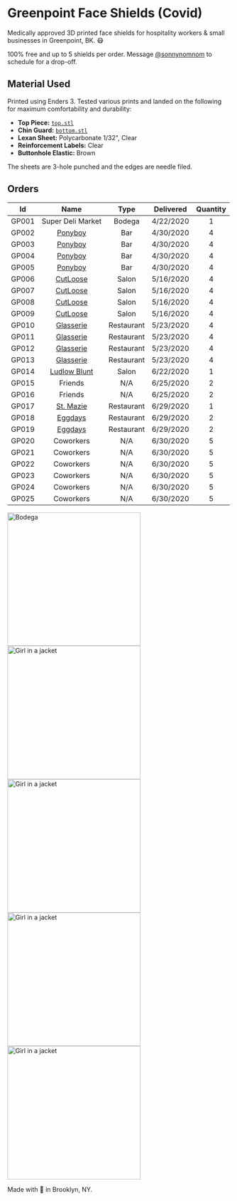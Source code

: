 # Greenpoint Face Shields (Covid)

Medically approved 3D printed face shields for hospitality workers & small businesses in Greenpoint, BK. 😷

100% free and up to 5 shields per order. Message [@sonnynomnom](https://www.twitter.com/sonnynomnom) to schedule for a drop-off.

## Material Used

Printed using Enders 3. Tested various prints and landed on the following for maximum comfortability and durability:

- **Top Piece:** [`top.stl`](https://github.com/sonnynomnom/diy-face-shields/blob/master/top.stl)
- **Chin Guard:** [`bottom.stl`](https://github.com/sonnynomnom/diy-face-shields/blob/master/bottom.stl)
- **Lexan Sheet:** Polycarbonate 1/32", Clear
- **Reinforcement Labels:** Clear
- **Buttonhole Elastic:** Brown

The sheets are 3-hole punched and the edges are needle filed.

## Orders

| Id | Name | Type | Delivered | Quantity | 
| --- | :---: | :---: | :---: | :---: |
| GP001 | Super Deli Market | Bodega | 4/22/2020 | 1 | 
| GP002 | [Ponyboy](https://www.instagram.com/ponyboyny) | Bar | 4/30/2020 | 4 | 
| GP003 | [Ponyboy](https://www.instagram.com/ponyboyny) | Bar | 4/30/2020 | 4 | 
| GP004 | [Ponyboy](https://www.instagram.com/ponyboyny)| Bar | 4/30/2020 | 4 |
| GP005 | [Ponyboy](https://www.instagram.com/ponyboyny) | Bar | 4/30/2020 | 4 | 
| GP006 | [CutLoose](https://www.instagram.com/cutloosebk) | Salon | 5/16/2020 | 4 | 
| GP007 | [CutLoose](https://www.instagram.com/cutloosebk) | Salon | 5/16/2020 | 4 |
| GP008 | [CutLoose](https://www.instagram.com/cutloosebk) | Salon | 5/16/2020 | 4 | 
| GP009 | [CutLoose](https://www.instagram.com/cutloosebk) | Salon | 5/16/2020 | 4 | 
| GP010 | [Glasserie](https://www.instagram.com/glasserienyc) | Restaurant | 5/23/2020 | 4 | 
| GP011 | [Glasserie](https://www.instagram.com/glasserienyc) | Restaurant | 5/23/2020 | 4 | 
| GP012 | [Glasserie](https://www.instagram.com/glasserienyc) | Restaurant | 5/23/2020 | 4 |
| GP013 | [Glasserie](https://www.instagram.com/glasserienyc) | Restaurant | 5/23/2020 | 4 |
| GP014 | [Ludlow Blunt](https://www.instagram.com/ludlowblunt) | Salon | 6/22/2020 | 1 |
| GP015 | Friends | N/A | 6/25/2020 | 2 |
| GP016 | Friends | N/A | 6/25/2020 | 2 |
| GP017 | [St. Mazie](https://www.instagram.com/stmazie) | Restaurant | 6/29/2020 | 1 |
| GP018 | [Eggdays](https://www.instagram.com/eggdaysny) | Restaurant | 6/29/2020 | 2 |
| GP019 | [Eggdays](https://www.instagram.com/eggdaysny) | Restaurant | 6/29/2020 | 2 |
| GP020 | Coworkers | N/A | 6/30/2020 | 5 |
| GP021 | Coworkers | N/A | 6/30/2020 | 5 |
| GP022 | Coworkers | N/A | 6/30/2020 | 5 |
| GP023 | Coworkers | N/A | 6/30/2020 | 5 |
| GP024 | Coworkers | N/A | 6/30/2020 | 5 |
| GP025 | Coworkers | N/A | 6/30/2020 | 5 |

<img src="https://raw.githubusercontent.com/sonnynomnom/greenpoint-face-shields/master/pics/bodega.jpg" alt="Bodega" height="300"> <img src="https://raw.githubusercontent.com/sonnynomnom/greenpoint-face-shields/master/pics/cutloose.jpg" alt="Girl in a jacket" height="300"> <img src="https://raw.githubusercontent.com/sonnynomnom/greenpoint-face-shields/master/pics/ludlow-blunt.jpg" alt="Girl in a jacket" height="300"> <img src="https://raw.githubusercontent.com/sonnynomnom/greenpoint-face-shields/master/pics/ponyboy.jpg" alt="Girl in a jacket" height="300"> <img src="https://raw.githubusercontent.com/sonnynomnom/greenpoint-face-shields/master/pics/greenpoint-glass.jpg" alt="Girl in a jacket" height="300">

Made with 💖 in Brooklyn, NY.
